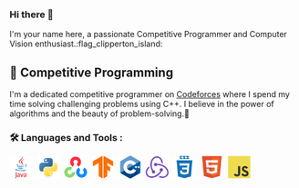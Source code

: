 ### Hi there 👋
I'm your name here, a passionate Competitive Programmer and Computer Vision enthusiast.:flag_clipperton_island:

## 🎯 Competitive Programming

I'm a dedicated competitive programmer on [Codeforces](http://codeforces.com/) where I spend my time solving challenging problems using C++. I believe in the power of algorithms and the beauty of problem-solving.🐧 

### :hammer_and_wrench: Languages and Tools :
<div>   

  <img src="https://github.com/devicons/devicon/blob/master/icons/java/java-original-wordmark.svg" title="Java" alt="Java" width="40" height="40"/>&nbsp;
  <img src="https://raw.githubusercontent.com/devicons/devicon/master/icons/python/python-original.svg" title="Python" alt="python" width="40" height="40"/>&nbsp;
  <img src="https://raw.githubusercontent.com/devicons/devicon/master/icons/opencv/opencv-original.svg" title="Spring" alt="Spring" width="40" height="40"/>&nbsp;
  <img src="https://raw.githubusercontent.com/devicons/devicon/master/icons/tensorflow/tensorflow-original.svg" title="Material UI" alt="Material UI" width="40" height="40"/>&nbsp;
  <img src="https://raw.githubusercontent.com/devicons/devicon/master/icons/cplusplus/cplusplus-original.svg" title="Flutter" alt="Flutter" width="40" height="40"/>&nbsp;
  <img src="https://github.com/devicons/devicon/blob/master/icons/redux/redux-original.svg" title="Redux" alt="Redux " width="40" height="40"/>&nbsp;
  <img src="https://github.com/devicons/devicon/blob/master/icons/css3/css3-plain-wordmark.svg"  title="CSS3" alt="CSS" width="40" height="40"/>&nbsp;
  <img src="https://github.com/devicons/devicon/blob/master/icons/html5/html5-original.svg" title="HTML5" alt="HTML" width="40" height="40"/>&nbsp;
  <img src="https://github.com/devicons/devicon/blob/master/icons/javascript/javascript-original.svg" title="JavaScript" alt="JavaScript" width="40" height="40"/>&nbsp;
  

</div>
